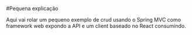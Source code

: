 #Pequena explicação

Aqui vai rolar um pequeno exemplo de crud usando o Spring MVC como framework web expondo a API e um client baseado no React 
consumindo. 
  	

